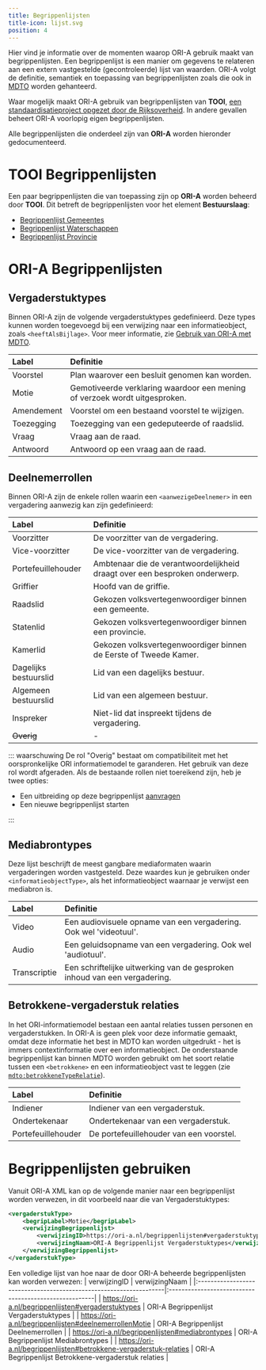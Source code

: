 ```yaml
---
title: Begrippenlijsten
title-icon: lijst.svg
position: 4
---
```


Hier vind je informatie over de momenten waarop ORI-A gebruik maakt van begrippenlijsten. Een begrippenlijst is een manier om gegevens te relateren aan een extern vastgestelde (gecontroleerde) lijst van waarden. ORI-A volgt de definitie, semantiek en toepassing van begrippenlijsten zoals die ook in [MDTO](https://www.nationaalarchief.nl/archiveren/mdto/begripbegrippenlijst) worden gehanteerd.

Waar mogelijk maakt ORI-A gebruik van begrippenlijsten van **TOOI**, [een standaardisatieproject opgezet door de Rijksoverheid](https://standaarden.overheid.nl/tooi/doc/tooi-registers/). In andere gevallen beheert ORI-A voorlopig eigen begrippenlijsten.

Alle begrippenlijsten die onderdeel zijn van **ORI-A** worden hieronder gedocumenteerd.


# TOOI Begrippenlijsten

Een paar begrippenlijsten die van toepassing zijn op **ORI-A** worden beheerd door **TOOI**. Dit betreft de begrippenlijsten voor het element **Bestuurslaag**:

* [Begrippenlijst Gemeentes](https://identifier.overheid.nl/tooi/set/rwc_gemeenten_compleet/4)
* [Begrippenlijst Waterschappen](https://identifier.overheid.nl/tooi/set/rwc_waterschappen_compleet/2)
* [Begrippenlijst Provincie](https://identifier.overheid.nl/tooi/set/rwc_provincies_compleet/1)

# ORI-A Begrippenlijsten

## Vergaderstuktypes

Binnen ORI-A zijn de volgende vergaderstuktypes gedefinieerd. Deze types kunnen worden toegevoegd bij een verwijzing naar een informatieobject, zoals `<heeftAlsBijlage>`. Voor meer informatie, zie [Gebruik van ORI-A met MDTO](tutorial#gebruik-van-ori-a-met-mdto).

| Label      | Definitie                                                                  |
|:-----------|:---------------------------------------------------------------------------|
| Voorstel   | Plan waarover een besluit genomen kan worden.                              |
| Motie      | Gemotiveerde verklaring waardoor een mening of verzoek wordt uitgesproken. |
| Amendement | Voorstel om een bestaand voorstel te wijzigen.                             |
| Toezegging | Toezegging van een gedeputeerde of raadslid.                               |
| Vraag      | Vraag aan de raad.                                                         |
| Antwoord   | Antwoord op een vraag aan de raad.                                         |


## Deelnemerrollen

Binnen ORI-A zijn de enkele rollen waarin een `<aanwezigeDeelnemer>` in een vergadering aanwezig kan zijn gedefinieerd:



| Label                 | Definitie                                                                  |
|:----------------------|:---------------------------------------------------------------------------|
| Voorzitter            | De voorzitter van de vergadering.                                          |
| Vice-voorzitter       | De vice-voorzitter van de vergadering.                                     |
| Portefeuillehouder    | Ambtenaar die de verantwoordelijkheid draagt over een besproken onderwerp. |
| Griffier              | Hoofd van de griffie.                                                     |
| Raadslid              | Gekozen volksvertegenwoordiger binnen een gemeente.                        |
| Statenlid             | Gekozen volksvertegenwoordiger binnen een provincie.                       |
| Kamerlid              | Gekozen volksvertegenwoordiger binnen de Eerste of Tweede Kamer.           |
| Dagelijks bestuurslid | Lid van een dagelijks bestuur.                                             |
| Algemeen bestuurslid  | Lid van een algemeen bestuur.                                              |
| Inspreker             | Niet-lid dat inspreekt tijdens de vergadering.                             |
| <del>Overig</del>     | -                                                                          |

::: waarschuwing
De rol "Overig" bestaat om compatibiliteit met het oorspronkelijke ORI informatiemodel te garanderen. Het gebruik van deze rol wordt afgeraden. Als de bestaande rollen niet toereikend zijn, heb je twee opties:

* Een uitbreiding op deze begrippenlijst [aanvragen](https://github.com/Regionaal-Archief-Rivierenland/ORI-A-Website/issues/new)
* Een nieuwe begrippenlijst starten

:::

## Mediabrontypes

Deze lijst beschrijft de meest gangbare mediaformaten waarin vergaderingen worden vastgesteld. Deze waardes kun je gebruiken onder `<informatieobjectType>`, als het informatieobject waarnaar je verwijst een mediabron is.


| Label        | Definitie                                                                 |
|:-------------|:--------------------------------------------------------------------------|
| Video        | Een audiovisuele opname van een vergadering. Ook wel 'videotuul'.         |
| Audio        | Een geluidsopname van een vergadering. Ook wel 'audiotuul'.               |
| Transcriptie | Een schriftelijke uitwerking van de gesproken inhoud van een vergadering. |

## Betrokkene-vergaderstuk relaties

In het ORI-informatiemodel bestaan een aantal relaties tussen personen en vergaderstukken. In ORI-A is geen plek voor deze informatie gemaakt, omdat deze informatie het best in MDTO kan worden uitgedrukt - het is immers contextinformatie over een informatieobject. De onderstaande begrippenlijst kan binnen MDTO worden gebruikt om het soort relatie tussen een `<betrokkene>` en een informatieobject vast te leggen (zie [`mdto:betrokkeneTypeRelatie`](https://www.nationaalarchief.nl/archiveren/mdto/betrokkeneTypeRelatie)).



<!-- ``` xml
<informatieobject>
    ...
    <betrokkene>
        <betrokkeneTypeRelatie>
			<begripLabel>Indiener</begripLabel>
			<begripBegrippenlijst>
				<verwijzingNaam>Betrokkene-vergaderstuk relaties</verwijzingNaam>
				<verwijzingIdentificatie>
                    <identificatieKenmerk>https://www.ori-a.nl/begrippenlijsten#betrokkene-vergaderstuk-relaties</identificatieKenmerk>
                    <identificatieBron>ORI-A</identificatieBron>
                </verwijzingIdentificatie>
			</begripBegrippenlijst>
		</betrokkeneTypeRelatie>
        <betrokkeneActor>
            <verwijzingNaam>J. De Vries</verwijzingNaam>
            <verwijzingIdentificatie>
                <identificatieKenmerk>n208</identificatieKenmerk>
                <identificatieBron>ORI-A/Parleaus</identificatieBron>
            </verwijzingIdentificatie>
        </betrokkeneActor>
    </betrokkene>
</informatieobject>
```
-->


| Label              | Definitie                               |
|:-------------------|:----------------------------------------|
| Indiener           | Indiener van een vergaderstuk.          |
| Ondertekenaar      | Ondertekenaar van een vergaderstuk.     |
| Portefeuillehouder | De portefeuillehouder van een voorstel. |

# Begrippenlijsten gebruiken

Vanuit ORI-A XML kan op de volgende manier naar een begrippenlijst worden verwezen, in dit voorbeeld naar die van Vergaderstuktypes:

``` xml
<vergaderstukType>
    <begripLabel>Motie</begripLabel>
    <verwijzingBegrippenlijst>
        <verwijzingID>https://ori-a.nl/begrippenlijsten#vergaderstuktypes</verwijzingID>
        <verwijzingNaam>ORI-A Begrippenlijst Vergaderstuktypes</verwijzingNaam>
    </verwijzingBegrippenlijst>
</vergaderstukType>
```

Een volledige lijst van hoe naar de door ORI-A beheerde begrippenlijsten kan worden verwezen:
| verwijzingID                                                       | verwijzingNaam                                        |
|:-------------------------------------------------------------------|:------------------------------------------------------|
| https://ori-a.nl/begrippenlijsten#vergaderstuktypes                | ORI-A Begrippenlijst Vergaderstuktypes                |
| https://ori-a.nl/begrippenlijsten#deelnemerrollenMotie             | ORI-A Begrippenlijst Deelnemerrollen                  |
| https://ori-a.nl/begrippenlijsten#mediabrontypes                   | ORI-A Begrippenlijst Mediabrontypes                   |
| https://ori-a.nl/begrippenlijsten#betrokkene-vergaderstuk-relaties | ORI-A Begrippenlijst Betrokkene-vergaderstuk relaties |


